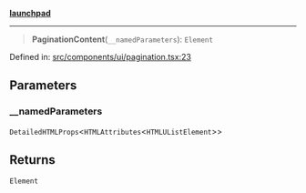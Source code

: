 [**launchpad**](index.md)

***

> **PaginationContent**(`__namedParameters`): `Element`

Defined in: [src/components/ui/pagination.tsx:23](https://github.com/victorbratov/launchpad/blob/2fb5c03d3b8a4ead86d4ea12df9db7edc90ac88e/src/components/ui/pagination.tsx#L23)

## Parameters

### \_\_namedParameters

`DetailedHTMLProps`\<`HTMLAttributes`\<`HTMLUListElement`\>\>

## Returns

`Element`
